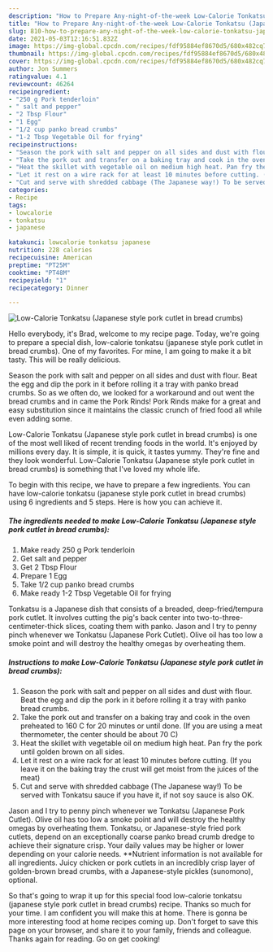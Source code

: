 ```yaml
---
description: "How to Prepare Any-night-of-the-week Low-Calorie Tonkatsu (Japanese style pork cutlet in bread crumbs)"
title: "How to Prepare Any-night-of-the-week Low-Calorie Tonkatsu (Japanese style pork cutlet in bread crumbs)"
slug: 810-how-to-prepare-any-night-of-the-week-low-calorie-tonkatsu-japanese-style-pork-cutlet-in-bread-crumbs
date: 2021-05-03T12:16:51.832Z
image: https://img-global.cpcdn.com/recipes/fdf95884ef8670d5/680x482cq70/low-calorie-tonkatsu-japanese-style-pork-cutlet-in-bread-crumbs-recipe-main-photo.jpg
thumbnail: https://img-global.cpcdn.com/recipes/fdf95884ef8670d5/680x482cq70/low-calorie-tonkatsu-japanese-style-pork-cutlet-in-bread-crumbs-recipe-main-photo.jpg
cover: https://img-global.cpcdn.com/recipes/fdf95884ef8670d5/680x482cq70/low-calorie-tonkatsu-japanese-style-pork-cutlet-in-bread-crumbs-recipe-main-photo.jpg
author: Jon Summers
ratingvalue: 4.1
reviewcount: 46264
recipeingredient:
- "250 g Pork tenderloin"
- " salt and pepper"
- "2 Tbsp Flour"
- "1 Egg"
- "1/2 cup panko bread crumbs"
- "1-2 Tbsp Vegetable Oil for frying"
recipeinstructions:
- "Season the pork with salt and pepper on all sides and dust with flour. Beat the egg and dip the pork in it before rolling it a tray with panko bread crumbs."
- "Take the pork out and transfer on a baking tray and cook in the oven preheated to 160 C for 20 minutes or until done. (If you are using a meat thermometer, the center should be about 70 C)"
- "Heat the skillet with vegetable oil on medium high heat. Pan fry the pork until golden brown on all sides."
- "Let it rest on a wire rack for at least 10 minutes before cutting. (If you leave it on the baking tray the crust will get moist from the juices of the meat)"
- "Cut and serve with shredded cabbage (The Japanese way!) To be served with Tonkatsu sauce if you have it, if not soy sauce is also OK."
categories:
- Recipe
tags:
- lowcalorie
- tonkatsu
- japanese

katakunci: lowcalorie tonkatsu japanese 
nutrition: 228 calories
recipecuisine: American
preptime: "PT25M"
cooktime: "PT48M"
recipeyield: "1"
recipecategory: Dinner

---
```



![Low-Calorie Tonkatsu (Japanese style pork cutlet in bread crumbs)](https://img-global.cpcdn.com/recipes/fdf95884ef8670d5/680x482cq70/low-calorie-tonkatsu-japanese-style-pork-cutlet-in-bread-crumbs-recipe-main-photo.jpg)

Hello everybody, it's Brad, welcome to my recipe page. Today, we're going to prepare a special dish, low-calorie tonkatsu (japanese style pork cutlet in bread crumbs). One of my favorites. For mine, I am going to make it a bit tasty. This will be really delicious.

Season the pork with salt and pepper on all sides and dust with flour. Beat the egg and dip the pork in it before rolling it a tray with panko bread crumbs. So as we often do, we looked for a workaround and out went the bread crumbs and in came the Pork Rinds! Pork Rinds make for a great and easy substitution since it maintains the classic crunch of fried food all while even adding some.

Low-Calorie Tonkatsu (Japanese style pork cutlet in bread crumbs) is one of the most well liked of recent trending foods in the world. It's enjoyed by millions every day. It is simple, it is quick, it tastes yummy. They're fine and they look wonderful. Low-Calorie Tonkatsu (Japanese style pork cutlet in bread crumbs) is something that I've loved my whole life.


To begin with this recipe, we have to prepare a few ingredients. You can have low-calorie tonkatsu (japanese style pork cutlet in bread crumbs) using 6 ingredients and 5 steps. Here is how you can achieve it.

<!--inarticleads1-->

##### The ingredients needed to make Low-Calorie Tonkatsu (Japanese style pork cutlet in bread crumbs):

1. Make ready 250 g Pork tenderloin
1. Get  salt and pepper
1. Get 2 Tbsp Flour
1. Prepare 1 Egg
1. Take 1/2 cup panko bread crumbs
1. Make ready 1-2 Tbsp Vegetable Oil for frying


Tonkatsu is a Japanese dish that consists of a breaded, deep-fried/tempura pork cutlet. It involves cutting the pig&#39;s back center into two-to-three-centimeter-thick slices, coating them with panko. Jason and I try to penny pinch whenever we Tonkatsu (Japanese Pork Cutlet). Olive oil has too low a smoke point and will destroy the healthy omegas by overheating them. 

<!--inarticleads2-->

##### Instructions to make Low-Calorie Tonkatsu (Japanese style pork cutlet in bread crumbs):

1. Season the pork with salt and pepper on all sides and dust with flour. Beat the egg and dip the pork in it before rolling it a tray with panko bread crumbs.
1. Take the pork out and transfer on a baking tray and cook in the oven preheated to 160 C for 20 minutes or until done. (If you are using a meat thermometer, the center should be about 70 C)
1. Heat the skillet with vegetable oil on medium high heat. Pan fry the pork until golden brown on all sides.
1. Let it rest on a wire rack for at least 10 minutes before cutting. (If you leave it on the baking tray the crust will get moist from the juices of the meat)
1. Cut and serve with shredded cabbage (The Japanese way!) To be served with Tonkatsu sauce if you have it, if not soy sauce is also OK.


Jason and I try to penny pinch whenever we Tonkatsu (Japanese Pork Cutlet). Olive oil has too low a smoke point and will destroy the healthy omegas by overheating them. Tonkatsu, or Japanese-style fried pork cutlets, depend on an exceptionally coarse panko bread crumb dredge to achieve their signature crisp. Your daily values may be higher or lower depending on your calorie needs. **Nutrient information is not available for all ingredients. Juicy chicken or pork cutlets in an incredibly crisp layer of golden-brown bread crumbs, with a Japanese-style pickles (sunomono), optional. 

So that's going to wrap it up for this special food low-calorie tonkatsu (japanese style pork cutlet in bread crumbs) recipe. Thanks so much for your time. I am confident you will make this at home. There is gonna be more interesting food at home recipes coming up. Don't forget to save this page on your browser, and share it to your family, friends and colleague. Thanks again for reading. Go on get cooking!
